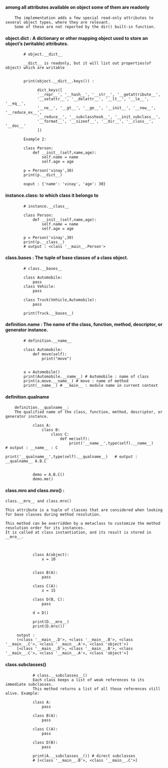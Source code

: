 #### among all attributes available on object some of them are readonly


        The implementation adds a few special read-only attributes to several object types, where they are relevant. 
        Some of these are not reported by the dir() built-in function.
        
        

#### object.__dict__ : A dictionary or other mapping object used to store an object’s (writable) attributes.
            
            # object.__dict__
            
            __dict__ is readonly, but it will list out properties(of object) which are writable
            
            
            print(object.__dict__.keys()) : 
            
                  dict_keys([
                  '__repr__', '__hash__', '__str__', '__getattribute__', 
                  '__setattr__', '__delattr__', '__lt__', '__le__', '__eq__', 
                  '__ne__', '__gt__', '__ge__', '__init__', '__new__', '__reduce_ex__', 
                  '__reduce__', '__subclasshook__', '__init_subclass__', 
                  '__format__', '__sizeof__', '__dir__', '__class__', '__doc__'
                  ])

            Example 2: 

            class Person:
                def __init__(self,name,age):
                    self.name = name
                    self.age = age

            p = Person('vinay',30)
            print(p.__dict__)
            
            ouput : {'name': 'vinay', 'age': 30}
            
####  instance.__class__: to which class it belongs to

            # instance.__class__
            
            class Person:
                def __init__(self,name,age):
                    self.name = name
                    self.age = age

            p = Person('vinay',30)
            print(p.__class__)
            # output : <class '__main__.Person'>


####  class.__bases__ : The tuple of base classes of a class object.

            # class.__bases__
            
            class Automobile:
                pass
            class Vehicle:
                pass

            class Truck(Vehicle,Automobile):
                pass

            print(Truck.__bases__)
            

#### definition.__name__ : The name of the class, function, method, descriptor, or generator instance.
                
            # definition.__name__    
        
            class Automobile:
                def move(self):
                    print("move")


            a = Automobile()
            print(Automobile.__name__) # Automobile : name of class
            print(a.move.__name__) # move : name of method
            print(__name__) # __main__ : module name in current context
            

####  definition.__qualname__

        definition.__qualname__:  
        The qualified name of the class, function, method, descriptor, or generator instance.

                class A:
                    class B:
                        class C:
                            def me(self):
                                print('__name__',type(self).__name__)           # output : __name__ : C
                                print('__qualname__',type(self).__qualname__)   # output : __qualname__ A.B.C


                demo = A.B.C()
                demo.me()



#### class.__mro__ and class.mro() :  

    class.__mro__ and class.mro()
    
    This attribute is a tuple of classes that are considered when looking for base classes during method resolution.
    
    This method can be overridden by a metaclass to customize the method resolution order for its instances. 
    It is called at class instantiation, and its result is stored in __mro__.



                class A(object):
                    x = 10


                class B(A):
                    pass

                class C(A):
                    x = 15

                class D(B, C):
                    pass

                d = D()

                print(D.__mro__)
                print(D.mro())
                
         output :       
         (<class '__main__.D'>, <class '__main__.B'>, <class '__main__.C'>, <class '__main__.A'>, <class 'object'>)
         [<class '__main__.D'>, <class '__main__.B'>, <class '__main__.C'>, <class '__main__.A'>, <class 'object'>]



####  class.__subclasses__()
                        
                # class.__subclasses__()
                Each class keeps a list of weak references to its immediate subclasses. 
                This method returns a list of all those references still alive. Example:

                class A:
                    pass

                class B(A):
                    pass

                class C(A):
                    pass

                class D(B):
                    pass

                print(A.__subclasses__()) # direct subclasses
                # [<class '__main__.B'>, <class '__main__.C'>]
